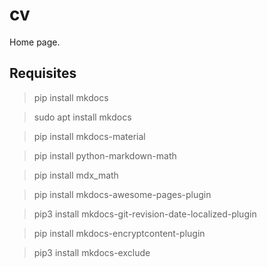 # cv
Home page.


## Requisites

> pip install mkdocs

> sudo apt install mkdocs

> pip install mkdocs-material

> pip install python-markdown-math

> pip install mdx_math

> pip install mkdocs-awesome-pages-plugin

> pip3 install mkdocs-git-revision-date-localized-plugin

> pip install mkdocs-encryptcontent-plugin

> pip3 install mkdocs-exclude
